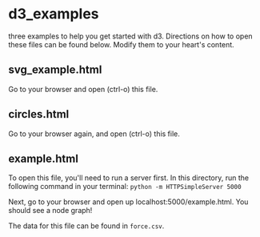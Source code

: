 # d3_examples
three examples to help you get started with d3. Directions on how to open these files can be found below. Modify them to your heart's content.

## svg_example.html
Go to your browser and open (ctrl-o) this file.

## circles.html
Go to your browser again, and open (ctrl-o) this file. 

## example.html  
To open this file, you'll need to run a server first. In this directory, run the following command in your terminal:
`python -m HTTPSimpleServer 5000`

Next, go to your browser and open up localhost:5000/example.html. You should see a node graph!

The data for this file can be found in `force.csv`.


